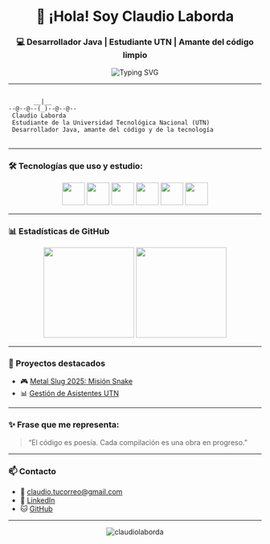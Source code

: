 
<h1 align="center">👋 ¡Hola! Soy Claudio Laborda</h1>
<h3 align="center">💻 Desarrollador Java | Estudiante UTN | Amante del código limpio</h3>

<p align="center">
  <img src="https://readme-typing-svg.demolab.com/?lines=Estudiante+UTN+TUTI+%7C+Tecnicatura+en+TI;Desarrollador+Java+en+formación;Proyectos+UTN+y+personales;Apasionado+por+la+tecnología+y+la+lógica;&amp;center=true&amp;width=500&amp;height=45&amp;color=3fcf8e&amp;vCenter=true&amp;pause=1000&amp;size=22" alt="Typing SVG" />
</p>

---

<pre>
<code>
       __|__
--@--@--(_)--@--@--
 Claudio Laborda
 Estudiante de la Universidad Tecnológica Nacional (UTN)
 Desarrollador Java, amante del código y de la tecnología
</code>
</pre>

---

### 🛠️ Tecnologías que uso y estudio:

<p align="center">
  <img src="https://cdn.jsdelivr.net/gh/devicons/devicon/icons/java/java-original.svg" width="45" />
  <img src="https://cdn.jsdelivr.net/gh/devicons/devicon/icons/python/python-original.svg" width="45" />
  <img src="https://cdn.jsdelivr.net/gh/devicons/devicon/icons/html5/html5-original.svg" width="45" />
  <img src="https://cdn.jsdelivr.net/gh/devicons/devicon/icons/css3/css3-original.svg" width="45" />
  <img src="https://cdn.jsdelivr.net/gh/devicons/devicon/icons/docker/docker-original.svg" width="45" />
  <img src="https://cdn.jsdelivr.net/gh/devicons/devicon/icons/git/git-original.svg" width="45" />
</p>

---

### 📊 Estadísticas de GitHub

<p align="center">
  <img height="180em" src="https://github-readme-stats.vercel.app/api?username=claudiolaborda&show_icons=true&theme=tokyonight&hide_border=false&include_all_commits=true&count_private=true"/>
  <img height="180em" src="https://github-readme-stats.vercel.app/api/top-langs/?username=claudiolaborda&layout=compact&langs_count=7&theme=tokyonight"/>
</p>

---

### 🚀 Proyectos destacados

- 🎮 [Metal Slug 2025: Misión Snake](https://github.com/claudiolaborda/metal-slug-snake)
- 📊 [Gestión de Asistentes UTN](https://github.com/claudiolaborda/asistentes-utn)

---

### ✨ Frase que me representa:

> “El código es poesía. Cada compilación es una obra en progreso.”

---

### 📫 Contacto

- 📧 claudio.tucorreo@gmail.com  
- 💼 [LinkedIn](https://www.linkedin.com/in/claudio-laborda/)  
- 🐱 [GitHub](https://github.com/claudiolaborda)

---

<p align="center">
  <img src="https://komarev.com/ghpvc/?username=claudiolaborda&label=Visitas+al+perfil&color=3fcf8e&style=flat" alt="claudiolaborda" />
</p>

